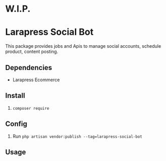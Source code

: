 # W.I.P.

# Larapress Social Bot
This package provides jobs and Apis to manage social accounts, schedule product, content posting.

## Dependencies
* Larapress Ecommerce

## Install
1. ```composer require ```

## Config
1. Run ```php artisan vendor:publish --tag=larapress-social-bot```

## Usage

